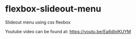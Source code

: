 # flexbox-slideout-menu
Slideout menu using css flexbox

Youtube video can be found at: https://youtu.be/Ea8dIxlKUYM
